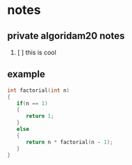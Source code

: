 # notes

## private algoridam20 notes

1. [ ] this is cool

## example

```cpp
int factorial(int n)
{
   if(n == 1)
   {
      return 1;
   }
   else
   {
      return n * factorial(n ‑ 1);
   }
}
```
